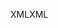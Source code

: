 <span data-ttu-id="1e731-101">XML</span><span class="sxs-lookup"><span data-stu-id="1e731-101">XML</span></span>